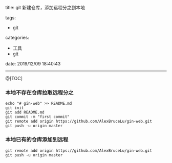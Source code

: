 title: git 新建仓库，添加远程分之到本地

tags:

- git

categories:

- 工具
- git

date: 2019/12/09 18:40:43

------

@[TOC]

### 本地不存在仓库拉取远程分之



```
echo "# gin-web" >> README.md
git init
git add README.md
git commit -m "first commit"
git remote add origin https://github.com/AlexBruceLu/gin-web.git
git push -u origin master
```

### 本地已有的仓库添加到远程



```
git remote add origin https://github.com/AlexBruceLu/gin-web.git
git push -u origin master
```